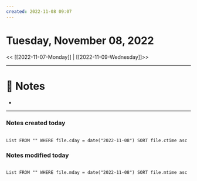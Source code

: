 ```yaml
---
created: 2022-11-08 09:07
---
```


# Tuesday, November 08, 2022

<< [[2022-11-07-Monday]] | [[2022-11-09-Wednesday]]>>

---

# 📝 Notes
- 

---

### Notes created today

```dataview

List FROM "" WHERE file.cday = date("2022-11-08") SORT file.ctime asc

```

### Notes modified today

```dataview

List FROM "" WHERE file.mday = date("2022-11-08") SORT file.mtime asc

```